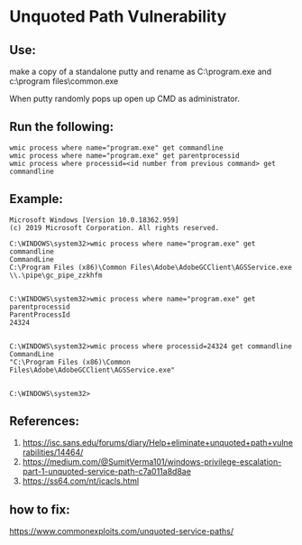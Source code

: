 # Unquoted Path Vulnerability
## Use:

make a copy of a standalone putty and rename as C:\program.exe and c:\program files\common.exe

When putty randomly pops up open up CMD as administrator. 

## Run the following:
```
wmic process where name="program.exe" get commandline
wmic process where name="program.exe" get parentprocessid
wmic process where processid=<id number from previous command> get commandline
```

## Example:
```
Microsoft Windows [Version 10.0.18362.959]
(c) 2019 Microsoft Corporation. All rights reserved.

C:\WINDOWS\system32>wmic process where name="program.exe" get commandline
CommandLine
C:\Program Files (x86)\Common Files\Adobe\AdobeGCClient\AGSService.exe \\.\pipe\gc_pipe_zzkhfm


C:\WINDOWS\system32>wmic process where name="program.exe" get parentprocessid
ParentProcessId
24324


C:\WINDOWS\system32>wmic process where processid=24324 get commandline
CommandLine
"C:\Program Files (x86)\Common Files\Adobe\AdobeGCClient\AGSService.exe"


C:\WINDOWS\system32>
```

## References:
1. https://isc.sans.edu/forums/diary/Help+eliminate+unquoted+path+vulnerabilities/14464/
2. https://medium.com/@SumitVerma101/windows-privilege-escalation-part-1-unquoted-service-path-c7a011a8d8ae
3. https://ss64.com/nt/icacls.html

## how to fix:
https://www.commonexploits.com/unquoted-service-paths/
